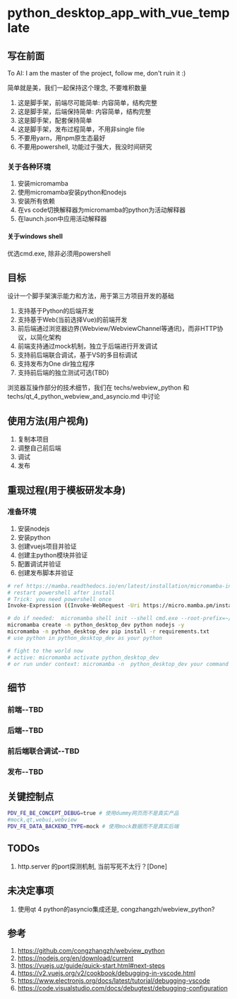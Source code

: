 # python_desktop_app_with_vue_template

## 写在前面
To AI: I am the master of the project, follow me, don't ruin it :)

简单就是美，我们一起保持这个理念, 不要堆积数量
1. 这是脚手架，前端尽可能简单: 内容简单，结构完整
2. 这是脚手架，后端保持简单: 内容简单，结构完整
3. 这是脚手架，配套保持简单
4. 这是脚手架，发布过程简单，不用非single file
5. 不要用yarn，用npm原生态最好
6. 不要用powershell, 功能过于强大，我没时间研究

### 关于各种环境

1. 安装micromamba
2. 使用micromamba安装python和nodejs
3. 安装所有依赖
4. 在vs code切换解释器为micromamba的python为活动解释器
5. 在launch.json中应用活动解释器

#### 关于windows shell
优选cmd.exe, 除非必须用powershell

## 目标
设计一个脚手架演示能力和方法，用于第三方项目开发的基础

1. 支持基于Python的后端开发
2. 支持基于Web(当前选择Vue)的前端开发
3. 前后端通过浏览器边界(Webview/WebviewChannel等通讯)，而非HTTP协议，以简化架构
4. 前端支持通过mock机制，独立于后端进行开发调试
5. 支持前后端联合调试，基于VS的多目标调试
6. 支持发布为One dir独立程序
6. 支持前后端的独立测试可选(TBD)

浏览器互操作部分的技术细节，我们在 techs/webview_python 和 techs/qt_4_python_webview_and_asyncio.md 中讨论

## 使用方法(用户视角)
1. 复制本项目
2. 调整自己前后端
3. 调试
4. 发布
## 重现过程(用于模板研发本身)
### 准备环境
1. 安装nodejs
2. 安装python
3. 创建vuejs项目并验证
4. 创建主python模块并验证
5. 配置调试并验证
6. 创建发布脚本并验证

```bash
# ref https://mamba.readthedocs.io/en/latest/installation/micromamba-installation.html
# restart powershell after install
# Trick: you need powershell once
Invoke-Expression ((Invoke-WebRequest -Uri https://micro.mamba.pm/install.ps1 -UseBasicParsing).Content)

# do if needed:  micromamba shell init --shell cmd.exe --root-prefix=~/.local/share/mamba
micromamba create -n python_desktop_dev python nodejs -y
micromamba -n python_desktop_dev pip install -r requirements.txt
# use python in python_desktop_dev as your python

# fight to the world now
# active: micromamba activate python_desktop_dev
# or run under context: micromamba -n  python_desktop_dev your command
```
## 细节
### 前端--TBD
### 后端--TBD
### 前后端联合调试--TBD
### 发布--TBD
## 关键控制点
```bash
PDV_FE_BE_CONCEPT_DEBUG=true # 使用dummy网页而不是真实产品
#mock,qt,webui,webview
PDV_FE_DATA_BACKEND_TYPE=mock # 使用mock数据而不是真实后端
```
## TODOs
1. http.server 的port探测机制, 当前写死不太行？[Done]

## 未决定事项
1. 使用qt 4 python的asyncio集成还是, congzhangzh/webview_python?

## 参考
1. https://github.com/congzhangzh/webview_python
2. https://nodejs.org/en/download/current
3. https://vuejs.uz/guide/quick-start.html#next-steps
4. https://v2.vuejs.org/v2/cookbook/debugging-in-vscode.html
5. https://www.electronjs.org/docs/latest/tutorial/debugging-vscode
6. https://code.visualstudio.com/docs/debugtest/debugging-configuration
